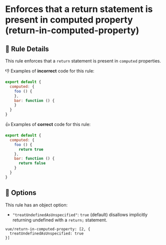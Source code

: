 # Enforces that a return statement is present in computed property (return-in-computed-property)

## :book: Rule Details

This rule enforces that a `return` statement is present in `computed` properties.

:-1: Examples of **incorrect** code for this rule:

```js
export default {
  computed: {
    foo () {
    },
    bar: function () {
    }
  }
}
```

:+1: Examples of **correct** code for this rule:

```js
export default {
  computed: {
    foo () {
      return true
    },
    bar: function () {
      return false
    }
  }
}
```

## :wrench: Options

This rule has an object option:
- `"treatUndefinedAsUnspecified"`: `true` (default) disallows implicitly returning undefined with a `return;` statement.

```
vue/return-in-computed-property: [2, {
  treatUndefinedAsUnspecified: true
}]
```
